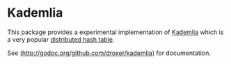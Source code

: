 # Kademlia

This package provides a experimental implementation of [Kademlia](http://xlattice.sourceforge.net/components/protocol/kademlia/specs.html#intro) which is a very popular [distributed hash table](https://en.wikipedia.org/wiki/Distributed_hash_table).

See [(http://godoc.org/github.com/droxer/kademlia)](http://godoc.org/github.com/droxer/kademlia) for documentation.